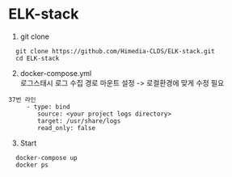 # ELK-stack

1. git clone
```
  git clone https://github.com/Himedia-CLDS/ELK-stack.git
  cd ELK-stack
```

2. docker-compose.yml <br/>
로그스태시 로그 수집 경로 마운트 설정 -> 로컬환경에 맞게 수정 필요
```
37번 라인
     - type: bind
        source: <your project logs directory>
        target: /usr/share/logs
        read_only: false
```

3. Start
```
  docker-compose up
  docker ps
```
